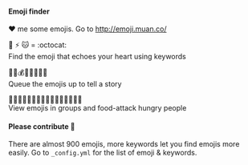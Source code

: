 #### Emoji finder

:heart: me some emojis. Go to http://emoji.muan.co/

:octopus: :zap: :cat: = :octocat:<br />
Find the emoji that echoes your heart using keywords 

:raised_hands::gun::moneybag::police_car::boom::hospital::syringe::skull:<br />
Queue the emojis up to tell a story

:oden::spaghetti::cookie::stew::ice_cream::icecream::sushi::curry::custard::dango::pizza::ramen::fried_shrimp::fries::chocolate_bar::hamburger:<br />
View emojis in groups and food-attack hungry people 

#### Please contribute :pray:

There are almost 900 emojis, more keywords let you find emojis more easily. Go to `_config.yml` for the list of emoji & keywords.